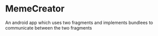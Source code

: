 # MemeCreator
An android app which uses two fragments and implements bundlees to communicate between the two fragments
